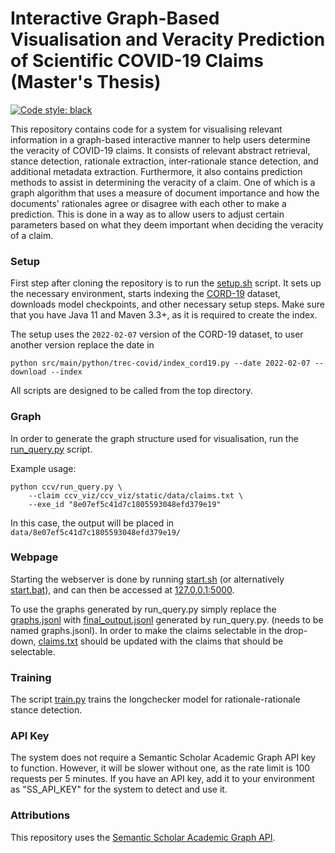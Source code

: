 # Interactive Graph-Based Visualisation and Veracity Prediction of Scientific COVID-19 Claims (Master's Thesis)
[![Code style: black](https://img.shields.io/badge/code%20style-black-000000.svg)](https://github.com/psf/black)

This repository contains code for a system for visualising relevant information in a graph-based interactive manner to help users determine the veracity of COVID-19 claims. It consists of relevant abstract retrieval, stance detection, rationale extraction, inter-rationale stance detection, and additional metadata extraction. Furthermore, it also contains prediction methods to assist in determining the veracity of a claim. One of which is a graph algorithm that uses a measure of document importance and how the documents' rationales agree or disagree with each other to make a prediction. This is done in a way as to allow users to adjust certain parameters based on what they deem important when deciding the veracity of a claim.

### Setup
First step after cloning the repository is to run the [setup.sh](scripts/setup.sh) script. It sets up the necessary environment, starts indexing the [CORD-19](https://github.com/allenai/cord19) dataset, downloads model checkpoints, and other necessary setup steps. Make sure that you have Java 11 and Maven 3.3+, as it is required to create the index.

The setup uses the `2022-02-07` version of the CORD-19 dataset, to user another version replace the date in
```
python src/main/python/trec-covid/index_cord19.py --date 2022-02-07 --download --index
```
All scripts are designed to be called from the top directory.

### Graph
In order to generate the graph structure used for visualisation, run the [run_query.py](ccv/run_query.py) script.

Example usage:
```
python ccv/run_query.py \
    --claim ccv_viz/ccv_viz/static/data/claims.txt \
    --exe_id "8e07ef5c41d7c1805593048efd379e19"
```

In this case, the output will be placed in `data/8e07ef5c41d7c1805593048efd379e19/`

### Webpage
Starting the webserver is done by running [start.sh](ccv_viz/start.sh) (or alternatively [start.bat](ccv_viz/start.bat)), and can then be accessed at [127.0.0.1:5000](http://127.0.0.1:5000/).

To use the graphs generated by run_query.py simply replace the [graphs.jsonl](/ccv_viz/ccv_viz/static/data/graphs.jsonl) with [final_output.jsonl](data/8e07ef5c41d7c1805593048efd379e19/final_output.jsonl) generated by run_query.py. (needs to be named graphs.jsonl). In order to make the claims selectable in the drop-down, [claims.txt](/ccv_viz/ccv_viz/static/data/claims.txt) should be updated with the claims that should be selectable.

### Training
The script [train.py](ccv/train.py) trains the longchecker model for rationale-rationale stance detection.

### API Key
The system does not require a Semantic Scholar Academic Graph API key to function. However, it will be slower without one, as the rate limit is 100 requests per 5 minutes. If you have an API key, add it to your environment as "SS_API_KEY" for the system to detect and use it.

### Attributions
This repository uses the [Semantic Scholar Academic Graph API](https://www.semanticscholar.org/product/api).
